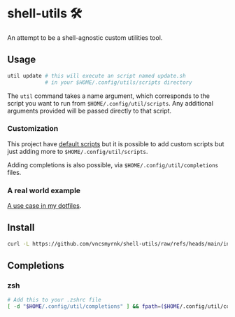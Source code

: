 # shell-utils 🛠

An attempt to be a shell-agnostic custom utilities tool.

## Usage

```sh
util update # this will execute an script named update.sh
            # in your $HOME/.config/utils/scripts directory
```

The `util` command takes a name argument, which corresponds to the script you want to run from `$HOME/.config/util/scripts`. Any additional arguments provided will be passed directly to that script.

### Customization

This project have [default scripts](https://github.com/vncsmyrnk/shell-utils/tree/main/defaults) but it is possible to add custom scripts but just adding more to `$HOME/.config/util/scripts`.

Adding completions is also possible, via `$HOME/.config/util/completions` files.

### A real world example

[A use case in my dotfiles](https://github.com/vncsmyrnk/dotfiles).

## Install

```sh
curl -L https://github.com/vncsmyrnk/shell-utils/raw/refs/heads/main/installer.sh | sh
```

## Completions

### zsh

```sh
# Add this to your .zshrc file
[ -d "$HOME/.config/util/completions" ] && fpath=($HOME/.config/util/completions $fpath)
```
